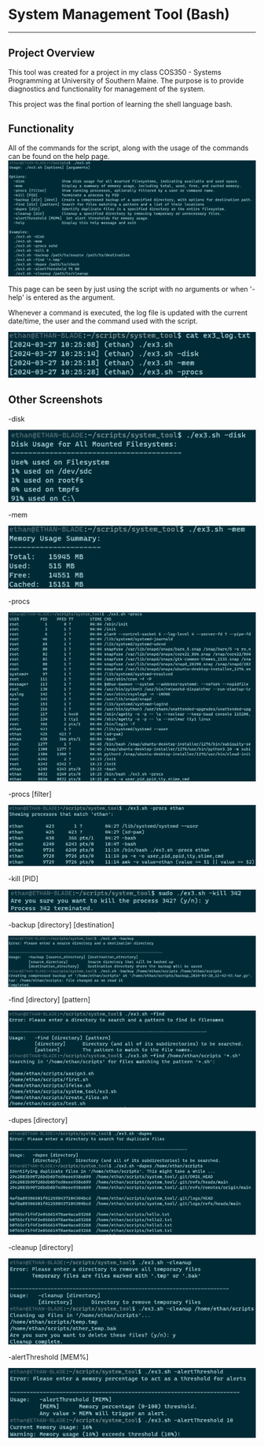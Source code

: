 # System Management Tool (Bash)
--------------------------------

<h2>Project Overview</h2>
This tool was created for a project in my class COS350 - Systems Programming at University of Southern Maine.
The purpose is to provide diagnostics and functionality for management of the system.

This project was the final portion of learning the shell language bash.

<h2>Functionality</h2>

All of the commands for the script, along with the usage of the commands can be found on the help page.
<img src="https://github.com/EthanGilles/System-Management-Tool/blob/4cc901eeabbe1ce8bbab8d1bc604d4bf0c370e42/Images/help_page.png">

This page can be seen by just using the script with no arguments or when '-help' is entered as the argument.

Whenever a command is executed, the log file is updated with the current date/time, the user and the command used with the script.

<img src="https://github.com/EthanGilles/System-Management-Tool/blob/44a756eb65f2e1534a3e2bbe704c081176481d66/images/logfile.png">

<h2>Other Screenshots</h2>

-disk

<img src="https://github.com/EthanGilles/System-Management-Tool/blob/44a756eb65f2e1534a3e2bbe704c081176481d66/images/disk.png">

-mem

<img src="https://github.com/EthanGilles/System-Management-Tool/blob/44a756eb65f2e1534a3e2bbe704c081176481d66/images/memory.png">

-procs

<img src="https://github.com/EthanGilles/System-Management-Tool/blob/44a756eb65f2e1534a3e2bbe704c081176481d66/images/procs.png">

-procs [filter]

<img src="https://github.com/EthanGilles/System-Management-Tool/blob/da35d7f83601d612296adaf2152db06875d3ab8e/images/procs%5Bfilter%5D.png">

-kill [PID]

<img src="https://github.com/EthanGilles/System-Management-Tool/blob/cda50d38e3e286c12ca1ccd1d72eb7d0980acd84/images/kill.png">

-backup [directory] [destination]

<img src="https://github.com/EthanGilles/System-Management-Tool/blob/cda50d38e3e286c12ca1ccd1d72eb7d0980acd84/images/backup.png">

-find [directory] [pattern]

<img src="https://github.com/EthanGilles/System-Management-Tool/blob/cda50d38e3e286c12ca1ccd1d72eb7d0980acd84/images/find.png">

-dupes [directory]

<img src="https://github.com/EthanGilles/System-Management-Tool/blob/3a02546fa6280a19408381837eba208e637c85af/images/dupes.png">

-cleanup [directory]

<img src="https://github.com/EthanGilles/System-Management-Tool/blob/3a02546fa6280a19408381837eba208e637c85af/images/cleanup.png">

-alertThreshold [MEM%]

<img src="https://github.com/EthanGilles/System-Management-Tool/blob/3a02546fa6280a19408381837eba208e637c85af/images/alert.png">
